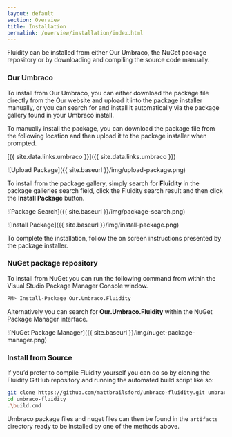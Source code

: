 ```yaml
---
layout: default
section: Overview
title: Installation
permalink: /overview/installation/index.html
---
```


Fluidity can be installed from either Our Umbraco, the NuGet package repository or by downloading and compiling the source code manually.

### Our Umbraco

To install from Our Umbraco, you can either download the package file directly from the Our website and upload it into the package installer manually, or you can search for and install it automatically via the package gallery found in your Umbraco install.

To manually install the package, you can download the package file from the following location and then upload it to the package installer when prompted.

[{{ site.data.links.umbraco }}]({{ site.data.links.umbraco }})

![Upload Package]({{ site.baseurl }}/img/upload-package.png) 

To install from the package gallery, simply search for **Fluidity** in the package galleries search field, click the Fluidity search result and then click the **Install Package** button.

![Package Search]({{ site.baseurl }}/img/package-search.png) 

![Install Package]({{ site.baseurl }}/img/install-package.png) 

To complete the installation, follow the on screen instructions presented by the package installer. 

### NuGet package repository

To install from NuGet you can run the following command from within the Visual Studio Package Manager Console window.

````bash
PM> Install-Package Our.Umbraco.Fluidity
````

Alternatively you can search for **Our.Umbraco.Fluidity** within the NuGet Package Manager interface.

![NuGet Package Manager]({{ site.baseurl }}/img/nuget-package-manager.png) 

### Install from Source

If you’d prefer to compile Fluidity yourself you can do so by cloning the Fluidity GitHub repository and running the automated build script like so:

````bash
git clone https://github.com/mattbrailsford/umbraco-fluidity.git umbraco-fluidity
cd umbraco-fluidity
.\build.cmd
````

Umbraco package files and nuget files can then be found in the `artifacts` directory ready to be installed by one of the methods above.